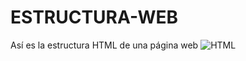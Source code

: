 # ESTRUCTURA-WEB
Así es la estructura HTML de una página web
![HTML](https://github.com/FedexCode/ESTRUCTURA-WEB/assets/76134167/ebcd2c7c-2265-4f79-ac69-eaff88497b87)
